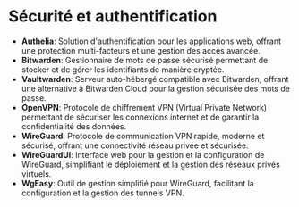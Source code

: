 # Sécurité et authentification

- **Authelia**: Solution d'authentification pour les applications web, offrant une protection multi-facteurs et une gestion des accès avancée.
- **Bitwarden**: Gestionnaire de mots de passe sécurisé permettant de stocker et de gérer les identifiants de manière cryptée.
- **Vaultwarden**: Serveur auto-hébergé compatible avec Bitwarden, offrant une alternative à Bitwarden Cloud pour la gestion sécurisée des mots de passe.
- **OpenVPN**: Protocole de chiffrement VPN (Virtual Private Network) permettant de sécuriser les connexions internet et de garantir la confidentialité des données.
- **WireGuard**: Protocole de communication VPN rapide, moderne et sécurisé, offrant une connectivité réseau privée et sécurisée.
- **WireGuardUI**: Interface web pour la gestion et la configuration de WireGuard, simplifiant le déploiement et la gestion des réseaux privés virtuels.
- **WgEasy**: Outil de gestion simplifié pour WireGuard, facilitant la configuration et la gestion des tunnels VPN.
